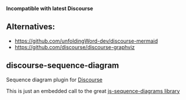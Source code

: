**Incompatible with latest Discourse**

Alternatives:  
-------------
- https://github.com/unfoldingWord-dev/discourse-mermaid
- https://github.com/discourse/discourse-graphviz


discourse-sequence-diagram
--------------------------
Sequence diagram plugin for [Discourse](http://discourse.org)

This is just an embedded call to the great [js-sequence-diagrams library](https://bramp.github.io/js-sequence-diagrams)

